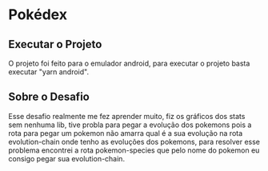 # Pokédex

## Executar o Projeto

O projeto foi feito para o emulador android, para executar o projeto basta executar "yarn android".

## Sobre o Desafio

Esse desafio realmente me fez aprender muito, fiz os gráficos dos stats sem nenhuma lib, tive probla para pegar a evolução dos pokemons pois a rota para pegar um pokemon não amarra qual é a sua evolução na rota evolution-chain onde tenho as evoluções dos pokemons, para resolver esse problema encontrei a rota pokemon-species que pelo nome do pokemon eu consigo pegar sua evolution-chain.
